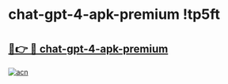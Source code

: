 # chat-gpt-4-apk-premium !tp5ft

# <h2><a href="https://zelce9.esa.edu.pl?title=chat-gpt-4-apk-premium&ref=tp5ft">🔗👉 🔴 chat-gpt-4-apk-premium</a></h2>

[![acn](https://github.com/user-attachments/assets/0f9c940e-d8b0-45ae-aac7-cd30a18b3e1c)](https://zelce9.esa.edu.pl?title=chat-gpt-4-apk-premium&ref=tp5ft)

